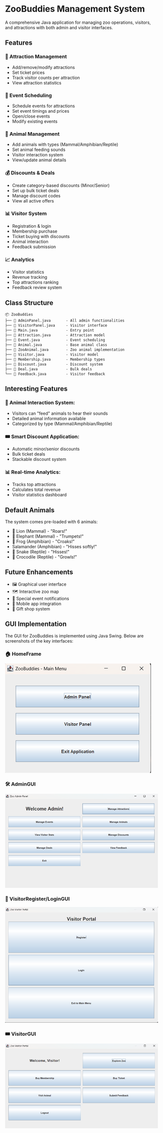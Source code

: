 # ZooBuddies Management System

A comprehensive Java application for managing zoo operations, visitors, and attractions with both admin and visitor interfaces.

## Features

### 🎪 Attraction Management
- Add/remove/modify attractions  
- Set ticket prices  
- Track visitor counts per attraction  
- View attraction statistics  

### 📅 Event Scheduling
- Schedule events for attractions  
- Set event timings and prices  
- Open/close events  
- Modify existing events  

### 🦓 Animal Management
- Add animals with types (Mammal/Amphibian/Reptile)  
- Set animal feeding sounds  
- Visitor interaction system  
- View/update animal details  

### 💰 Discounts & Deals
- Create category-based discounts (Minor/Senior)  
- Set up bulk ticket deals  
- Manage discount codes  
- View all active offers  

### 📊 Visitor System
- Registration & login  
- Membership purchase  
- Ticket buying with discounts  
- Animal interaction  
- Feedback submission  

### 📈 Analytics
- Visitor statistics  
- Revenue tracking  
- Top attractions ranking  
- Feedback review system  

## Class Structure

```
📦 ZooBuddies
├── 📄 AdminPanel.java       - All admin functionalities
├── 📄 VisitorPanel.java     - Visitor interface
├── 📄 Main.java             - Entry point
├── 📄 Attraction.java       - Attraction model
├── 📄 Event.java            - Event scheduling
├── 📄 Animal.java           - Base animal class
├── 📄 ZooAnimal.java        - Zoo animal implementation
├── 📄 Visitor.java          - Visitor model
├── 📄 Membership.java       - Membership types
├── 📄 Discount.java         - Discount system
├── 📄 Deal.java             - Bulk deals
└── 📄 Feedback.java         - Visitor feedback
```



## Interesting Features

### 🐾 Animal Interaction System:
- Visitors can "feed" animals to hear their sounds  
- Detailed animal information available  
- Categorized by type (Mammal/Amphibian/Reptile)  

### 🎟️ Smart Discount Application:
- Automatic minor/senior discounts  
- Bulk ticket deals  
- Stackable discount system  

### 📊 Real-time Analytics:
- Tracks top attractions  
- Calculates total revenue  
- Visitor statistics dashboard  

## Default Animals

The system comes pre-loaded with 6 animals:

- 🦁 Lion (Mammal) - "Roars!"  
- 🐘 Elephant (Mammal) - "Trumpets!"  
- 🐸 Frog (Amphibian) - "Croaks!"  
- Salamander (Amphibian) - "Hisses softly!"  
- 🐍 Snake (Reptile) - "Hisses!"  
- 🐊 Crocodile (Reptile) - "Growls!"  

## Future Enhancements

- 🖼️ Graphical user interface  
- 🗺️ Interactive zoo map  
- 🎪 Special event notifications  
- 📱 Mobile app integration  
- 🛒 Gift shop system  

## GUI Implementation

The GUI for ZooBuddies is implemented using Java Swing. Below are screenshots of the key interfaces:

### 🏠 HomeFrame
![HomeFrame](lib\Main.png)

### 🛠️ AdminGUI
![AdminGUI](lib\Admin.png)

### 👤 VisitorRegister/LoginGUI
![VisitorRegister/LoginGUI](lib\Visitor_login_register.png)

### 🎟️ VisitorGUI
![VisitorGUI](lib\Visitor.png)

